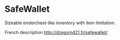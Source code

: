 # SafeWallet
Sizeable enderchest-like inventory with item limitation.

French description http://dragorn421.fr/safewallet/